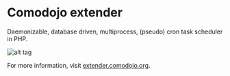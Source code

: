 Comodojo extender
=================

Daemonizable, database driven, multiprocess, (pseudo) cron task scheduler in PHP.

![alt tag](http://extender.comodojo.org/wp-content/uploads/sites/4/2014/10/Schermata-2014-10-08-alle-19.12.02.png)

For more information, visit [extender.comodojo.org](http://extender.comodojo.org).
